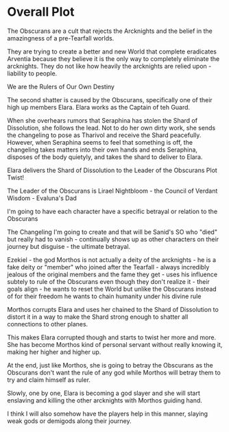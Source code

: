 # Overall Plot


The Obscurans are a cult that rejects the Arcknights and the belief in the amazingness of a pre-Tearfall worlds.

They are trying to create a better and new World that complete eradicates Arventia because they believe it is the only way to completely eliminate the arcknights. They do not like how heavily the arcknights are relied upon - liability to people. 

We are the Rulers of Our Own Destiny


The second shatter is caused by the Obscurans, specifically one of their high up members Elara. Elara works as the Captain of teh Guard.

When she overhears rumors that Seraphina has stolen the Shard of Dissolution, she follows the lead. Not to do her own dirty work, she sends the changeling to pose as Tharivol and receive the Shard peacefully. However, when Seraphina seems to feel that something is off, the changeling takes matters into their own hands and ends Seraphina, disposes of the body quietyly, and takes the shard to deliver to Elara.

Elara delivers the Shard of Dissolution to the Leader of the Obscurans
Plot Twist! 

The Leader of the Obscurans is Lirael Nightbloom - the Council of Verdant Wisdom - Evaluna's Dad

I'm going to have each character have a specific betrayal or relation to the Obscurans

The Changeling I'm going to create and that will be Sanid's SO who "died" but really had to vanish - continually shows up as other characters on their journey but disguise - the ultimate betrayal.

Ezekiel - the god Morthos is not actually a deity of the arcknights - he is a fake deity or "member" who joined after the Tearfall - always incredibly jealous of the original members and the fame they get - uses his influence subtely to rule of the Obscurans even though they don't realize it - their goals align - he wants to reset the World but unlike the Obscurans instead of for their freedom he wants to chain humanity under his divine rule



Morthos corrupts Elara and uses her chained to the Shard of Dissolution to distort it in a way to make the Shard strong enough to shatter all connections to other planes. 

This makes Elara corrupted though and starts to twist her more and more. She has become Morthos kind of personal servant without really knowing it, making her higher and higher up.

At the end, just like Morthos, she is going to betray the Obscurans as the Obscurans don't want the rule of any god while Morthos will betray them to try and claim himself as ruler. 


Slowly, one by one, Elara is becoming a god slayer and she will start enslaving and killing the other arcknights with Morthos guiding hand. 

I think I will also somehow have the players help in this manner, slaying weak gods or demigods along their journey.




